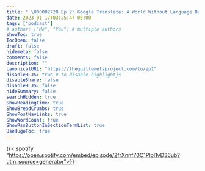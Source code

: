 ```yaml
---
title: " \U00002728 Ep 2: Google Translate: A World Without Language Barriers?"
date: 2023-01-17T03:25:47-05:00
tags: ["podcast"]
# author: ["Me", "You"] # multiple authors
showToc: true
TocOpen: false
draft: false
hidemeta: false
comments: false
description: ""
canonicalURL: "https://theguillemetsproject.com/to/ep1"
disableHLJS: true # to disable highlightjs
disableShare: false
disableHLJS: false
hideSummary: false
searchHidden: true
ShowReadingTime: true
ShowBreadCrumbs: true
ShowPostNavLinks: true
ShowWordCount: true
ShowRssButtonInSectionTermList: true
UseHugoToc: true
---
```


{{< spotify "https://open.spotify.com/embed/episode/2frXnnf70C1PlbI1vD36ub?utm_source=generator">}}
<!-- <iframe style="border-radius:12px" src="https://open.spotify.com/embed/episode/2frXnnf70C1PlbI1vD36ub?utm_source=generator" width="100%" height="352" frameBorder="0" allowfullscreen="" allow="autoplay; clipboard-write; encrypted-media; fullscreen; picture-in-picture" loading="lazy"></iframe> -->